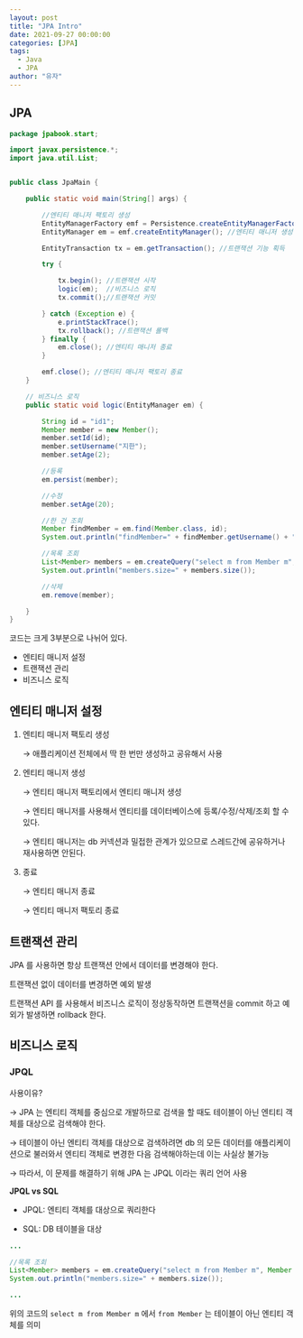 ```yaml
---
layout: post
title: "JPA Intro"
date: 2021-09-27 00:00:00
categories: [JPA]
tags:
  - Java
  - JPA
author: "유자"
---
```


## JPA

```java
package jpabook.start;

import javax.persistence.*;
import java.util.List;


public class JpaMain {

    public static void main(String[] args) {

        //엔티티 매니저 팩토리 생성
        EntityManagerFactory emf = Persistence.createEntityManagerFactory("jpabook");
        EntityManager em = emf.createEntityManager(); //엔티티 매니저 생성

        EntityTransaction tx = em.getTransaction(); //트랜잭션 기능 획득

        try {

            tx.begin(); //트랜잭션 시작
            logic(em);  //비즈니스 로직
            tx.commit();//트랜잭션 커밋

        } catch (Exception e) {
            e.printStackTrace();
            tx.rollback(); //트랜잭션 롤백
        } finally {
            em.close(); //엔티티 매니저 종료
        }

        emf.close(); //엔티티 매니저 팩토리 종료
    }

    // 비즈니스 로직
    public static void logic(EntityManager em) {

        String id = "id1";
        Member member = new Member();
        member.setId(id);
        member.setUsername("지한");
        member.setAge(2);

        //등록
        em.persist(member);

        //수정
        member.setAge(20);

        //한 건 조회
        Member findMember = em.find(Member.class, id);
        System.out.println("findMember=" + findMember.getUsername() + ", age=" + findMember.getAge());

        //목록 조회
        List<Member> members = em.createQuery("select m from Member m", Member.class).getResultList();
        System.out.println("members.size=" + members.size());

        //삭제
        em.remove(member);

    }
}
```

코드는 크게 3부분으로 나뉘어 있다.

- 엔티티 매니저 설정
- 트랜잭션 관리
- 비즈니스 로직


## 엔티티 매니저 설정

1. 엔티티 매니저 팩토리 생성

    → 애플리케이션 전체에서 딱 한 번만 생성하고 공유해서 사용

2. 엔티티 매니저 생성

    → 엔티티 매니저 팩토리에서 엔티티 매니저 생성

    → 엔티티 매니저를 사용해서 엔티티를 데이터베이스에 등록/수정/삭제/조회 할 수 있다.

    → 엔티티 매니저는 db 커넥션과 밀접한 관계가 있으므로 스레드간에 공유하거나 재사용하면 안된다.

3. 종료

    → 엔티티 매니저 종료

    → 엔티티 매니저 팩토리 종료


## 트랜잭션 관리

JPA 를 사용하면 항상 트랜잭션 안에서 데이터를 변경해야 한다.

트랜잭션 없이 데이터를 변경하면 예외 발생

트랜잭션 API 를 사용해서 비즈니스 로직이 정상동작하면 트랜잭션을 commit 하고 예외가 발생하면 rollback 한다.


## 비즈니스 로직

### JPQL

사용이유?

→ JPA 는 엔티티 객체를 중심으로 개발하므로 검색을 할 때도 테이블이 아닌 엔티티 객체를 대상으로 검색해야 한다.

→ 테이블이 아닌 엔티티 객체를 대상으로 검색하려면 db 의 모든 데이터를 애플리케이션으로 불러와서 엔티티 객체로 변경한 다음 검색해야하는데 이는 사실상 불가능

→ 따라서, 이 문제를 해결하기 위해 JPA 는 JPQL 이라는 쿼리 언어 사용

**JPQL vs SQL**

* JPQL: 엔티티 객체를 대상으로 쿼리한다

* SQL: DB 테이블을 대상

```java
...

//목록 조회
List<Member> members = em.createQuery("select m from Member m", Member.class).getResultList();
System.out.println("members.size=" + members.size());

...
```

위의 코드의 `select m from Member m` 에서 `from Member` 는 테이블이 아닌 엔티티 객체를 의미

